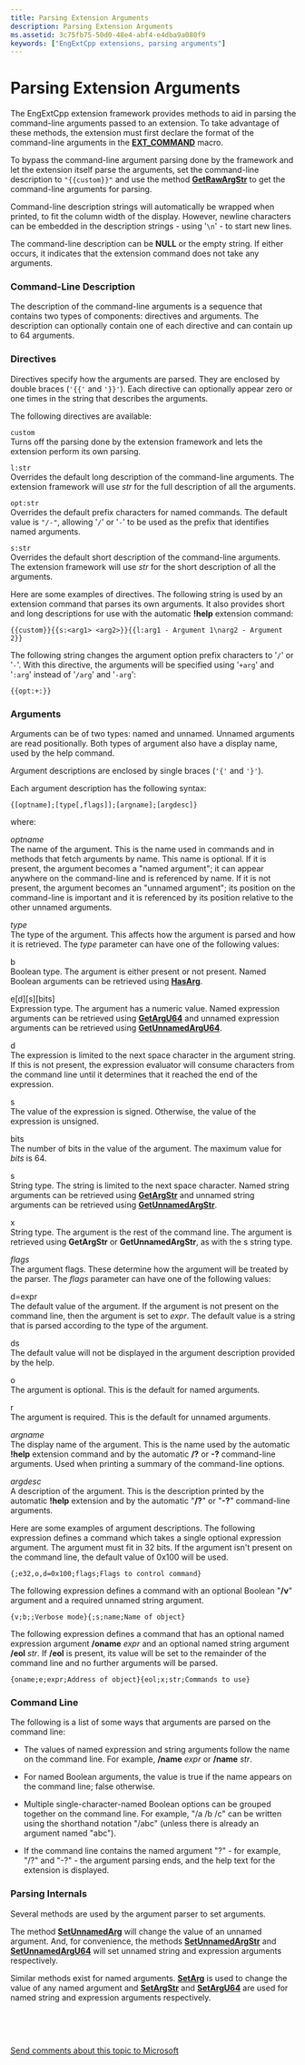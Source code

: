 ```yaml
---
title: Parsing Extension Arguments
description: Parsing Extension Arguments
ms.assetid: 3c75fb75-50d0-48e4-abf4-e4dba9a080f9
keywords: ["EngExtCpp extensions, parsing arguments"]
---
```


# Parsing Extension Arguments


The EngExtCpp extension framework provides methods to aid in parsing the command-line arguments passed to an extension. To take advantage of these methods, the extension must first declare the format of the command-line arguments in the [**EXT\_COMMAND**](https://msdn.microsoft.com/library/windows/hardware/ff544514) macro.

To bypass the command-line argument parsing done by the framework and let the extension itself parse the arguments, set the command-line description to `"{{custom}}"` and use the method [**GetRawArgStr**](https://msdn.microsoft.com/library/windows/hardware/ff548226) to get the command-line arguments for parsing.

Command-line description strings will automatically be wrapped when printed, to fit the column width of the display. However, newline characters can be embedded in the description strings - using '`\n`' - to start new lines.

The command-line description can be **NULL** or the empty string. If either occurs, it indicates that the extension command does not take any arguments.

### <span id="command_line_description"></span><span id="COMMAND_LINE_DESCRIPTION"></span>Command-Line Description

The description of the command-line arguments is a sequence that contains two types of components: directives and arguments. The description can optionally contain one of each directive and can contain up to 64 arguments.

### <span id="directives"></span><span id="DIRECTIVES"></span>Directives

Directives specify how the arguments are parsed. They are enclosed by double braces (`'{{'` and `'}}'`). Each directive can optionally appear zero or one times in the string that describes the arguments.

The following directives are available:

<span id="custom"></span><span id="CUSTOM"></span>`custom`  
Turns off the parsing done by the extension framework and lets the extension perform its own parsing.

<span id="l_str"></span><span id="L_STR"></span>`l:str`  
Overrides the default long description of the command-line arguments. The extension framework will use *str* for the full description of all the arguments.

<span id="opt_str"></span><span id="OPT_STR"></span>`opt:str`  
Overrides the default prefix characters for named commands. The default value is `"/-"`, allowing '`/`' or '`-`' to be used as the prefix that identifies named arguments.

<span id="s_str"></span><span id="S_STR"></span>`s:str`  
Overrides the default short description of the command-line arguments. The extension framework will use *str* for the short description of all the arguments.

Here are some examples of directives. The following string is used by an extension command that parses its own arguments. It also provides short and long descriptions for use with the automatic **!help** extension command:

``` syntax
{{custom}}{{s:<arg1> <arg2>}}{{l:arg1 - Argument 1\narg2 - Argument 2}}
```

The following string changes the argument option prefix characters to '`/`' or '`-`'. With this directive, the arguments will be specified using '`+arg`' and '`:arg`' instead of '`/arg`' and '`-arg`':

``` syntax
{{opt:+:}}
```

### <span id="arguments"></span><span id="ARGUMENTS"></span>Arguments

Arguments can be of two types: named and unnamed. Unnamed arguments are read positionally. Both types of argument also have a display name, used by the help command.

Argument descriptions are enclosed by single braces (`'{'` and `'}'`).

Each argument description has the following syntax:

``` syntax
{[optname];[type[,flags]];[argname];[argdesc]}
```

where:

<span id="optname"></span><span id="OPTNAME"></span>*optname*  
The name of the argument. This is the name used in commands and in methods that fetch arguments by name. This name is optional. If it is present, the argument becomes a "named argument"; it can appear anywhere on the command-line and is referenced by name. If it is not present, the argument becomes an "unnamed argument"; its position on the command-line is important and it is referenced by its position relative to the other unnamed arguments.

<span id="type"></span><span id="TYPE"></span>*type*  
The type of the argument. This affects how the argument is parsed and how it is retrieved. The *type* parameter can have one of the following values:

<span id="b"></span><span id="B"></span>b  
Boolean type. The argument is either present or not present. Named Boolean arguments can be retrieved using [**HasArg**](https://msdn.microsoft.com/library/windows/hardware/ff549721).

<span id="e_d__s__bits_"></span><span id="E_D__S__BITS_"></span>e\[d\]\[s\]\[bits\]  
Expression type. The argument has a numeric value. Named expression arguments can be retrieved using [**GetArgU64**](https://msdn.microsoft.com/library/windows/hardware/ff545596) and unnamed expression arguments can be retrieved using [**GetUnnamedArgU64**](https://msdn.microsoft.com/library/windows/hardware/ff549465).

<span id="d"></span><span id="D"></span>d  
The expression is limited to the next space character in the argument string. If this is not present, the expression evaluator will consume characters from the command line until it determines that it reached the end of the expression.

<span id="s"></span><span id="S"></span>s  
The value of the expression is signed. Otherwise, the value of the expression is unsigned.

<span id="bits"></span><span id="BITS"></span>bits  
The number of bits in the value of the argument. The maximum value for *bits* is 64.

<span id="s"></span><span id="S"></span>s  
String type. The string is limited to the next space character. Named string arguments can be retrieved using [**GetArgStr**](https://msdn.microsoft.com/library/windows/hardware/ff545586) and unnamed string arguments can be retrieved using [**GetUnnamedArgStr**](https://msdn.microsoft.com/library/windows/hardware/ff549464).

<span id="x"></span><span id="X"></span>x  
String type. The argument is the rest of the command line. The argument is retrieved using **GetArgStr** or **GetUnnamedArgStr**, as with the s string type.

<span id="flags"></span><span id="FLAGS"></span>*flags*  
The argument flags. These determine how the argument will be treated by the parser. The *flags* parameter can have one of the following values:

<span id="d_expr"></span><span id="D_EXPR"></span>d=expr  
The default value of the argument. If the argument is not present on the command line, then the argument is set to *expr*. The default value is a string that is parsed according to the type of the argument.

<span id="ds"></span><span id="DS"></span>ds  
The default value will not be displayed in the argument description provided by the help.

<span id="o"></span><span id="O"></span>o  
The argument is optional. This is the default for named arguments.

<span id="r"></span><span id="R"></span>r  
The argument is required. This is the default for unnamed arguments.

<span id="argname"></span><span id="ARGNAME"></span>*argname*  
The display name of the argument. This is the name used by the automatic **!help** extension command and by the automatic **/?** or **-?** command-line arguments. Used when printing a summary of the command-line options.

<span id="argdesc"></span><span id="ARGDESC"></span>*argdesc*  
A description of the argument. This is the description printed by the automatic **!help** extension and by the automatic "**/?**" or "**-?**" command-line arguments.

Here are some examples of argument descriptions. The following expression defines a command which takes a single optional expression argument. The argument must fit in 32 bits. If the argument isn't present on the command line, the default value of 0x100 will be used.

``` syntax
{;e32,o,d=0x100;flags;Flags to control command}
```

The following expression defines a command with an optional Boolean "**/v**" argument and a required unnamed string argument.

``` syntax
{v;b;;Verbose mode}{;s;name;Name of object}
```

The following expression defines a command that has an optional named expression argument **/oname** *expr* and an optional named string argument **/eol** *str*. If **/eol** is present, its value will be set to the remainder of the command line and no further arguments will be parsed.

``` syntax
{oname;e;expr;Address of object}{eol;x;str;Commands to use}
```

### <span id="command_line"></span><span id="COMMAND_LINE"></span>Command Line

The following is a list of some ways that arguments are parsed on the command line:

-   The values of named expression and string arguments follow the name on the command line. For example, **/name** *expr* or **/name** *str*.

-   For named Boolean arguments, the value is true if the name appears on the command line; false otherwise.

-   Multiple single-character-named Boolean options can be grouped together on the command line. For example, "/a /b /c" can be written using the shorthand notation "/abc" (unless there is already an argument named "abc").

-   If the command line contains the named argument "?" - for example, "/?" and "-?" - the argument parsing ends, and the help text for the extension is displayed.

### <span id="parsing_internals"></span><span id="PARSING_INTERNALS"></span>Parsing Internals

Several methods are used by the argument parser to set arguments.

The method [**SetUnnamedArg**](https://msdn.microsoft.com/library/windows/hardware/ff556876) will change the value of an unnamed argument. And, for convenience, the methods [**SetUnnamedArgStr**](https://msdn.microsoft.com/library/windows/hardware/ff556878) and [**SetUnnamedArgU64**](https://msdn.microsoft.com/library/windows/hardware/ff556879) will set unnamed string and expression arguments respectively.

Similar methods exist for named arguments. [**SetArg**](https://msdn.microsoft.com/library/windows/hardware/ff556614) is used to change the value of any named argument and [**SetArgStr**](https://msdn.microsoft.com/library/windows/hardware/ff556618) and [**SetArgU64**](https://msdn.microsoft.com/library/windows/hardware/ff556622) are used for named string and expression arguments respectively.

 

 

[Send comments about this topic to Microsoft](mailto:wsddocfb@microsoft.com?subject=Documentation%20feedback%20[debugger\debugger]:%20Parsing%20Extension%20Arguments%20%20RELEASE:%20%284/24/2017%29&body=%0A%0APRIVACY%20STATEMENT%0A%0AWe%20use%20your%20feedback%20to%20improve%20the%20documentation.%20We%20don't%20use%20your%20email%20address%20for%20any%20other%20purpose,%20and%20we'll%20remove%20your%20email%20address%20from%20our%20system%20after%20the%20issue%20that%20you're%20reporting%20is%20fixed.%20While%20we're%20working%20to%20fix%20this%20issue,%20we%20might%20send%20you%20an%20email%20message%20to%20ask%20for%20more%20info.%20Later,%20we%20might%20also%20send%20you%20an%20email%20message%20to%20let%20you%20know%20that%20we've%20addressed%20your%20feedback.%0A%0AFor%20more%20info%20about%20Microsoft's%20privacy%20policy,%20see%20http://privacy.microsoft.com/default.aspx. "Send comments about this topic to Microsoft")




